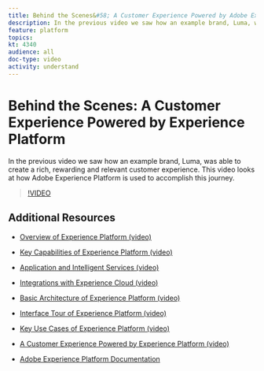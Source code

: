 ```yaml
---
title: Behind the Scenes&#58; A Customer Experience Powered by Adobe Experience Platform
description: In the previous video we saw how an example brand, Luma, was able to create a rich, rewarding and relevant customer experience. This video looks at how Adobe Experience Platform is used to accomplish this journey.
feature: platform
topics:
kt: 4340
audience: all
doc-type: video
activity: understand
---
```


# Behind the Scenes: A Customer Experience Powered by Experience Platform

In the previous video we saw how an example brand, Luma, was able to create a rich, rewarding and relevant customer experience. This video looks at how Adobe Experience Platform is used to accomplish this journey.

>[!VIDEO](https://video.tv.adobe.com/v/28144?quality=12&enable10seconds=on&speedcontrol=on)

## Additional Resources

* [Overview of Experience Platform (video)](overview.md)
* [Key Capabilities of Experience Platform (video)](key-capabilities.md)
* [Application and Intelligent Services (video)](application-and-intelligent-services.md)
* [Integrations with Experience Cloud (video)](integrations-with-experience-cloud.md)
* [Basic Architecture of Experience Platform (video)](basic-architecture.md)
* [Interface Tour of Experience Platform (video)](interface-tour.md)
* [Key Use Cases of Experience Platform (video)](key-use-cases.md)

* [A Customer Experience Powered by Experience Platform (video)](a-customer-experience-powered-by-experience-platform.md)
* [Adobe Experience Platform Documentation](https://docs.adobe.com/content/help/en/experience-platform/landing/home.html)